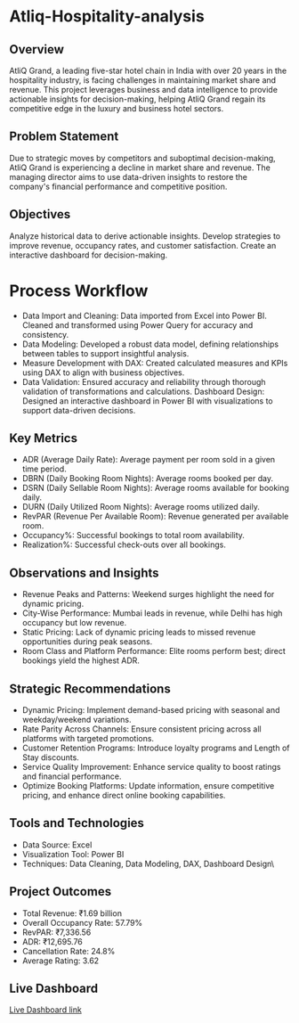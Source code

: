 # Atliq-Hospitality-analysis

## Overview
AtliQ Grand, a leading five-star hotel chain in India with over 20 years in the hospitality industry, is facing challenges in maintaining market share and revenue. This project leverages business and data intelligence to provide actionable insights for decision-making, helping AtliQ Grand regain its competitive edge in the luxury and business hotel sectors.

## Problem Statement
Due to strategic moves by competitors and suboptimal decision-making, AtliQ Grand is experiencing a decline in market share and revenue. The managing director aims to use data-driven insights to restore the company's financial performance and competitive position.

## Objectives
Analyze historical data to derive actionable insights.
Develop strategies to improve revenue, occupancy rates, and customer satisfaction.
Create an interactive dashboard for decision-making.

# Process Workflow
- Data Import and Cleaning:
Data imported from Excel into Power BI. Cleaned and transformed using Power Query for accuracy and consistency.
- Data Modeling:
Developed a robust data model, defining relationships between tables to support insightful analysis.
- Measure Development with DAX:
Created calculated measures and KPIs using DAX to align with business objectives.
-  Data Validation:
Ensured accuracy and reliability through thorough validation of transformations and calculations.
   Dashboard Design:
Designed an interactive dashboard in Power BI with visualizations to support data-driven decisions.

## Key Metrics
- ADR (Average Daily Rate): Average payment per room sold in a given time period.
- DBRN (Daily Booking Room Nights): Average rooms booked per day.
- DSRN (Daily Sellable Room Nights): Average rooms available for booking daily.
- DURN (Daily Utilized Room Nights): Average rooms utilized daily.
- RevPAR (Revenue Per Available Room): Revenue generated per available room.
- Occupancy%: Successful bookings to total room availability.
- Realization%: Successful check-outs over all bookings.

## Observations and Insights
- Revenue Peaks and Patterns: Weekend surges highlight the need for dynamic pricing.
- City-Wise Performance: Mumbai leads in revenue, while Delhi has high occupancy but low revenue.
- Static Pricing: Lack of dynamic pricing leads to missed revenue opportunities during peak seasons.
- Room Class and Platform Performance: Elite rooms perform best; direct bookings yield the highest ADR.

## Strategic Recommendations
- Dynamic Pricing: Implement demand-based pricing with seasonal and weekday/weekend variations.
- Rate Parity Across Channels: Ensure consistent pricing across all platforms with targeted promotions.
- Customer Retention Programs: Introduce loyalty programs and Length of Stay discounts.
- Service Quality Improvement: Enhance service quality to boost ratings and financial performance.
- Optimize Booking Platforms: Update information, ensure competitive pricing, and enhance direct online booking capabilities.

## Tools and Technologies
- Data Source: Excel
- Visualization Tool: Power BI
- Techniques: Data Cleaning, Data Modeling, DAX, Dashboard Design\

## Project Outcomes
- Total Revenue: ₹1.69 billion
- Overall Occupancy Rate: 57.79%
- RevPAR: ₹7,336.56
- ADR: ₹12,695.76
- Cancellation Rate: 24.8%
- Average Rating: 3.62

## Live Dashboard
[Live Dashboard link](https://app.powerbi.com/view?r=eyJrIjoiNmQ3MTJmMmUtNDgyNy00MWRiLWEwNGItZjRlODBjNzdjMzMzIiwidCI6ImM2ZTU0OWIzLTVmNDUtNDAzMi1hYWU5LWQ0MjQ0ZGM1YjJjNCJ9)
